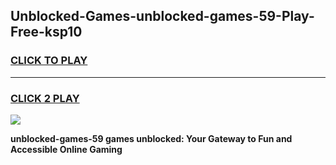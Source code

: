 
## Unblocked-Games-unblocked-games-59-Play-Free-ksp10
<h3>
<a href="https://premium76.site?title=unblocked-games-59&ref=20M">CLICK TO PLAY</a></h3>
<hr>

<h3>
<a href="https://premium76.site?title=unblocked-games-59&ref=20M">CLICK 2 PLAY</a>
  
</h3>

<a href="https://premium76.site?title=unblocked-games-59&ref=19M"><img src="https://clearcache.store/games.png"></a>


**unblocked-games-59 games unblocked: Your Gateway to Fun and Accessible Online Gaming**
